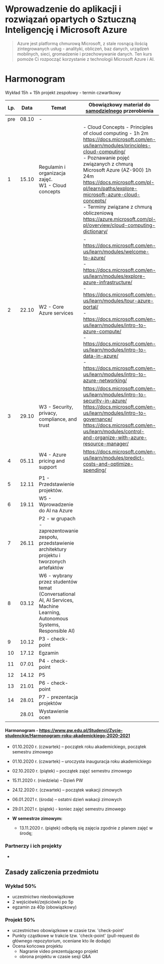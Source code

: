 # Wprowadzenie do aplikacji i rozwiązań opartych o Sztuczną Inteligencję i Microsoft Azure




> Azure jest platformą chmurową Microsoft, z stale rosnącą ilością zintegrowanych usług - analityki, obliczeń, baz danych, urządzeń mobilnych, sieci, gromadzenie i przechowywanie danych. Ten kurs pomoże Ci rozpocząć korzystanie z technologii Microsoft Azure i AI.



# Harmonogram

Wykład 15h + 15h projekt zespołowy - termin czwartkowy

| Lp.  | Data  | Temat                                                        | Obowiązkowy materiał do <u>samodzielnego</u> przerobienia    | Nagranie                                                     |
| ---- | ----- | ------------------------------------------------------------ | ------------------------------------------------------------ | ------------------------------------------------------------ |
| pre  | 08.10 | -                                                            |                                                              |                                                              |
| 1    | 15.10 | Regulamin i organizacja zajęć. <br>W1 - Cloud concepts       | - Cloud Concepts - Principles of cloud computing - 1h 2m https://docs.microsoft.com/en-us/learn/modules/principles-cloud-computing/ <br> - Poznawanie pojęć związanych z chmurą Microsoft Azure (AZ-900) 1h 24m https://docs.microsoft.com/pl-pl/learn/paths/explore-microsoft-azure-cloud-concepts/ <br>- Terminy związane z chmurą obliczeniową https://azure.microsoft.com/pl-pl/overview/cloud-computing-dictionary/ | https://esterakotstreaming.blob.core.windows.net/azure-ai/intro/15-10-2020.mkv |
| 2    | 22.10 | W2 - Core Azure services                                     | -  https://docs.microsoft.com/en-us/learn/modules/welcome-to-azure/ <br>- https://docs.microsoft.com/en-us/learn/modules/explore-azure-infrastructure/ <br>-  https://docs.microsoft.com/en-us/learn/modules/tour-azure-portal/ <br>-  https://docs.microsoft.com/en-us/learn/modules/intro-to-azure-compute/ <br>-  https://docs.microsoft.com/en-us/learn/modules/intro-to-data-in-azure/<br>- https://docs.microsoft.com/en-us/learn/modules/intro-to-azure-networking/ <br> |                                                              |
| 3    | 29.10 | W3 - Security, privacy, compliance, and trust                | https://docs.microsoft.com/en-us/learn/modules/intro-to-security-in-azure/  <br> https://docs.microsoft.com/en-us/learn/modules/intro-to-governance/ <br> https://docs.microsoft.com/en-us/learn/modules/control-and-organize-with-azure-resource-manager/ <br> |                                                              |
| 4    | 05.11 | W4 - Azure pricing and support                               | https://docs.microsoft.com/en-us/learn/modules/predict-costs-and-optimize-spending/ |                                                              |
| 5    | 12.11 | P1 - Przedstawienie projektów.                               |                                                              |                                                              |
| 6    | 19.11 | W5 - Wprowadzenie do AI na Azure                             |                                                              |                                                              |
| 7    | 26.11 | P2 - w grupach - zaprezentowanie zespołu, przedstawienie architektury projektu i tworzonych artefaktów |                                                              |                                                              |
| 8    | 03.12 | W6  - wybrany przez studentów temat (Conversational AI, AI Services, Machine Learning, Autonomous Systems, Responsible AI) |                                                              |                                                              |
| 9    | 10.12 | P3 - check-point                                             |                                                              |                                                              |
| 10   | 17.12 | Egzamin                                                      |                                                              |                                                              |
| 11   | 07.01 | P4 - check-point                                             |                                                              |                                                              |
| 12   | 14.12 | P5                                                           |                                                              |                                                              |
| 13   | 21.01 | P6 - check-point                                             |                                                              |                                                              |
| 14   | 28.01 | P7 - prezentacja projektów                                   |                                                              |                                                              |
|      | 28.01 | Wystawienie ocen                                             |                                                              |                                                              |
#### Harmonogram - https://www.pw.edu.pl/Studenci/Zycie-studenckie/Harmonogram-roku-akademickiego-2020-2021 

- 01.10.2020 r. (czwartek) – początek roku akademickiego, początek semestru zimowego

- 01.10.2020 r. (czwartek) – uroczysta inauguracja roku akademickiego

- 02.10.2020 r. (piątek) – początek zajęć semestru zimowego

- 15.11.2020 r. (niedziela) – Dzień PW

- 24.12.2020 r. (czwartek) – początek wakacji zimowych

- 06.01.2021 r. (środa) – ostatni dzień wakacji zimowych

- 29.01.2021 r. (piątek) - koniec zajęć semestru zimowego

- **W semestrze zimowym:**

  - 13.11.2020 r. (piątek) odbędą się zajęcia zgodnie z planem zajęć w środę;

    

### Partnerzy i ich projekty

- 



## Zasady zaliczenia przedmiotu

### Wykład 50%

- uczestnictwo nieobowiązkowe
- 2 wejściówki/zejściówki po 5p
- egzamin za 40p (obowiązkowy)



### Projekt 50%

- uczestnictwo obowiązkowe w czasie tzw. 'check-point'
- Punkty cząstkowe w trakcie tzw. 'check-point' (pull-request do głównego repozytorium, oceniane kto ile dodaje)
- Ocena końcowa projektu
  - Nagranie video prezentującego projekt
  - obrona projektu w czasie sesji Q&A 
